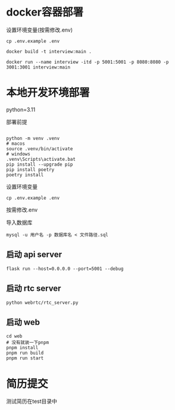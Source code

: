 # docker容器部署

设置环境变量(按需修改.env)
```shell
cp .env.example .env
```

```shell
docker build -t interview:main .

docker run --name interview -itd -p 5001:5001 -p 8080:8080 -p 3001:3001 interview:main
```

# 本地开发环境部署

python=3.11

部署前提
```shell

python -m venv .venv
# macos
source .venv/bin/activate
# windows
.venv\Scripts\activate.bat
pip install --upgrade pip
pip install poetry
poetry install
```

设置环境变量
```shell
cp .env.example .env
```
按需修改.env

导入数据库

```shell
mysql -u 用户名 -p 数据库名 < 文件路径.sql
```

## 启动 api server
```shell
flask run --host=0.0.0.0 --port=5001 --debug
```

## 启动 rtc server
```shell
python webrtc/rtc_server.py
```

## 启动 web
```shell
cd web
# 没有就装一下pnpm
pnpm install
pnpm run build
pnpm run start
```

# 简历提交
测试简历在test目录中